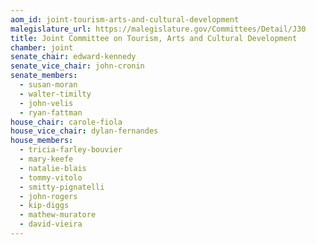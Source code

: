 ```yaml
---
aom_id: joint-tourism-arts-and-cultural-development
malegislature_url: https://malegislature.gov/Committees/Detail/J30
title: Joint Committee on Tourism, Arts and Cultural Development
chamber: joint
senate_chair: edward-kennedy
senate_vice_chair: john-cronin
senate_members:
  - susan-moran
  - walter-timilty
  - john-velis
  - ryan-fattman
house_chair: carole-fiola
house_vice_chair: dylan-fernandes
house_members:
  - tricia-farley-bouvier
  - mary-keefe
  - natalie-blais
  - tommy-vitolo
  - smitty-pignatelli
  - john-rogers
  - kip-diggs
  - mathew-muratore
  - david-vieira
---
```

